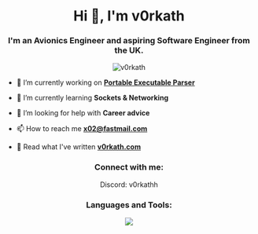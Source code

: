 <h1 align="center">Hi 👋, I'm v0rkath</h1>
<h3 align="center">I'm an Avionics Engineer and aspiring Software Engineer from the UK.</h3>
<p align="center">
<img src="https://komarev.com/ghpvc/?username=v0rkath&label=Profile%20views&color=0e75b6&style=flat" alt="v0rkath" />
</p>

- 🔭 I’m currently working on **[Portable Executable Parser](https://www.v0rkath.com)**
  
- 🌱 I’m currently learning **Sockets & Networking**

- 🤝 I’m looking for help with **Career advice**

- 📫 How to reach me **<x02@fastmail.com>**

- 🔗 Read what I've written **[v0rkath.com](https://v0rkath.com)**

<h3 align="center">Connect with me:</h3>
<p align="center">
  Discord: v0rkathh
</p>

<h3 align="center">Languages and Tools:</h3>
<p align="center">
  <a href="https://skillicons.dev">
    <img src="https://skillicons.dev/icons?i=cpp,py,qt,selenium,md,git,visualstudio,vscode&perline=4" />
  </a>
</p>
</center>
